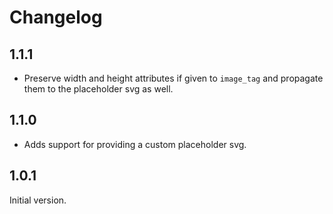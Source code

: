# Changelog

## 1.1.1

- Preserve width and height attributes if given to `image_tag` and propagate them to the placeholder svg as well.

## 1.1.0

- Adds support for providing a custom placeholder svg.

## 1.0.1

Initial version.
